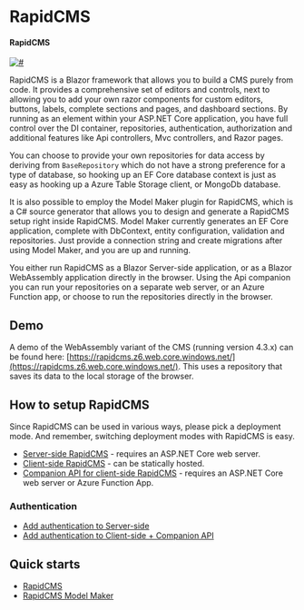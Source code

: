 # RapidCMS

#### RapidCMS

[![#](https://img.shields.io/nuget/v/RapidCMS.UI?style=flat-square)](https://www.nuget.org/packages/RapidCMS.UI)

RapidCMS is a Blazor framework that allows you to build a CMS purely from code. It provides a comprehensive set of
editors and controls, next to allowing you to add your own razor components for custom editors, buttons, labels, complete 
sections and pages, and dashboard sections. By running as an element within your ASP.NET Core application, you have full control
over the DI container, repositories, authentication, authorization and additional features like Api controllers, Mvc controllers,
and Razor pages. 

You can choose to provide your own repositories for data access by deriving from `BaseRepository` which do not have a strong preference
for a type of database, so hooking up an EF Core database context is just as easy as hooking up a Azure Table Storage client, or MongoDb database.

It is also possible to employ the Model Maker plugin for RapidCMS, which is a C# source generator that allows you to design and generate 
a RapidCMS setup right inside RapidCMS. Model Maker currently generates an EF Core application, complete with DbContext, entity configuration,
validation and repositories. Just provide a connection string and create migrations after using Model Maker, and you are up and running.

You either run RapidCMS as a Blazor Server-side application, or as a Blazor WebAssembly application directly in the browser. Using the
Api companion you can run your repositories on a separate web server, or an Azure Function app, or choose to run the repositories directly
in the browser.

## Demo

A demo of the WebAssembly variant of the CMS (running version 4.3.x) can be found here: 
[https://rapidcms.z6.web.core.windows.net/](https://rapidcms.z6.web.core.windows.net/). This uses a repository that saves its data to the 
local storage of the browser.

## How to setup RapidCMS

Since RapidCMS can be used in various ways, please pick a deployment mode. And remember, switching deployment modes with RapidCMS is easy.

- [Server-side RapidCMS](SETUP_SERVERSIDE.md) - requires an ASP.NET Core web server.
- [Client-side RapidCMS](SETUP_CLIENTSIDE.md) - can be statically hosted.
- [Companion API for client-side RapidCMS](SETUP_COMPANION.md) - requires an ASP.NET Core web server or Azure Function App.

### Authentication

- [Add authentication to Server-side](AUTHserver.md)
- [Add authentication to Client-side + Companion API](AUTHclient.md)

## Quick starts

- [RapidCMS](QUICKSTART.md)
- [RapidCMS Model Maker](MMQUICKSTART.md)
